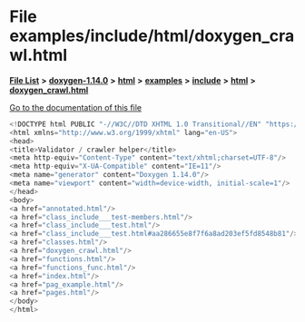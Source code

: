 

# File examples/include/html/doxygen\_crawl.html

[**File List**](files.md) **>** [**doxygen-1.14.0**](dir_9d5bad020669189c90cda983471be5d0.md) **>** [**html**](dir_05d1fd8a7cdd04f638f8b23196de02e2.md) **>** [**examples**](dir_aa52e73a32d193037813a53dcfe817b6.md) **>** [**include**](dir_306ee8fe59c0660bd49562c2700a8634.md) **>** [**html**](dir_a8946a5380e2495c94ac01a06d98f0dd.md) **>** [**doxygen\_crawl.html**](examples_2include_2html_2doxygen__crawl_8html.md)

[Go to the documentation of this file](examples_2include_2html_2doxygen__crawl_8html.md)


```C++
<!DOCTYPE html PUBLIC "-//W3C//DTD XHTML 1.0 Transitional//EN" "https://www.w3.org/TR/xhtml1/DTD/xhtml1-transitional.dtd">
<html xmlns="http://www.w3.org/1999/xhtml" lang="en-US">
<head>
<title>Validator / crawler helper</title>
<meta http-equiv="Content-Type" content="text/xhtml;charset=UTF-8"/>
<meta http-equiv="X-UA-Compatible" content="IE=11"/>
<meta name="generator" content="Doxygen 1.14.0"/>
<meta name="viewport" content="width=device-width, initial-scale=1"/>
</head>
<body>
<a href="annotated.html"/>
<a href="class_include___test-members.html"/>
<a href="class_include___test.html"/>
<a href="class_include___test.html#aa286655e8f7f6a8ad203ef5fd8548b81"/>
<a href="classes.html"/>
<a href="doxygen_crawl.html"/>
<a href="functions.html"/>
<a href="functions_func.html"/>
<a href="index.html"/>
<a href="pag_example.html"/>
<a href="pages.html"/>
</body>
</html>
```


